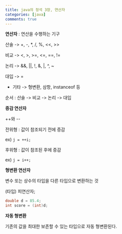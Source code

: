 ```yaml
---
title: java의 정석 3장, 연산자
categories: [java]
comments: true
---
```


**연산자**
 : 연산을 수행하는 기구

 산술 ->   +, -, *, /, %, <<, >>

 비교 ->   <, >, >=, <=, ==, !=

 논리 ->   &&, ||, !, &, |, ^, ~

 대입 ->   =

  + 기타 -> 형변환, 삼항, instanceof 등
 

 순서 : 산술 -> 비교 -> 논리 -> 대입


 

 **증감 연산자**

++와 --

 전위형 : 값이 참조되기 전에 증감

 ex) `j = ++i;`

 후위형 : 값이 참조된 후에 증감

 ex) `j = i++;`



 **형변환 연산자**

변수 또는 상수의 타입을 다른 타입으로 변환하는 것

(타입) 피연산자;

```java
double d = 85.4;
int score = (int)d;
```


**자동 형변환**
 
 기존의 값을 최대한 보존할 수 있는 타입으로 자동 형변환된다.